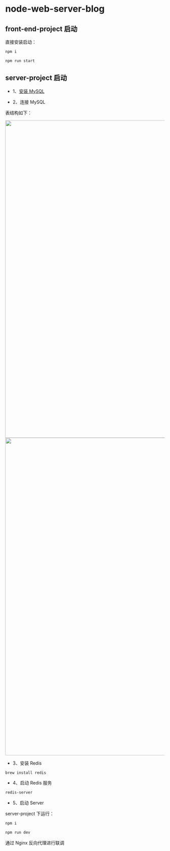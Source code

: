 # node-web-server-blog

## front-end-project 启动

直接安装启动：

```bash
npm i

npm run start
```

## server-project 启动

- 1、[安装 MySQL](https://dev.mysql.com/downloads/mysql/)

- 2、连接 MySQL

表结构如下：

<img src="https://cdn.staticaly.com/gh/Leophen/all_assets@main/assets/image.7d1rozoo0zk0.png" width="1000" referrerPolicy="no-referrer" />

<img src="https://cdn.staticaly.com/gh/Leophen/all_assets@main/assets/image.5mozj1j97po0.png" width="1000" referrerPolicy="no-referrer" />

- 3、安装 Redis

```bash
brew install redis
```

- 4、启动 Redis 服务

```bash
redis-server
```

- 5、启动 Server

server-project 下运行：

```bash
npm i

npm run dev
```

通过 Nginx 反向代理进行联调
